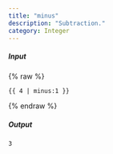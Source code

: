 ```yaml
---
title: "minus"
description: "Subtraction."
category: Integer
---
```

##### Input
{% raw %}
~~~liquid
{{ 4 | minus:1 }}
~~~
{% endraw %}

##### Output

~~~html
3
~~~
